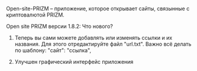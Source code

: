 

Open-site-PRIZM – приложение, которое открывает сайты, связынные с криптовалютой PRIZM.



Open site PRIZM версии 1.8.2:
Что нового?

1) Теперь вы сами можете добавлять или изменять ссылки и их названия. Для этого отредактируйте файл "url.txt".
Важно всё делать по шаблону:
	"сайт": "ссылка",

2) Улучшен графический интерфейс приложения